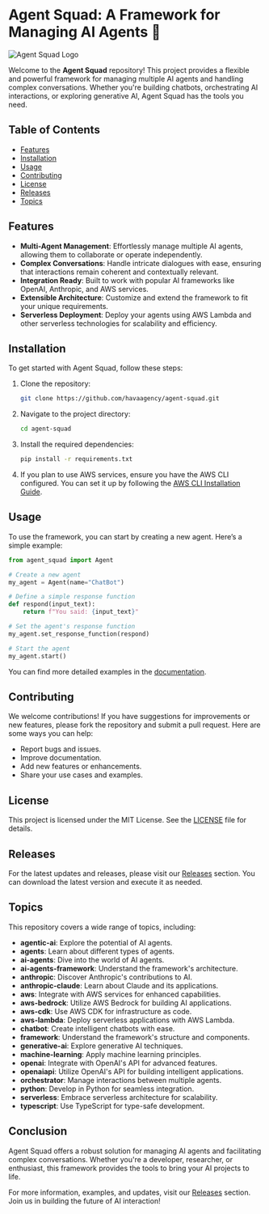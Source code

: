 # Agent Squad: A Framework for Managing AI Agents 🤖

![Agent Squad Logo](https://img.shields.io/badge/Agent%20Squad-Flexible%20AI%20Framework-brightgreen)

Welcome to the **Agent Squad** repository! This project provides a flexible and powerful framework for managing multiple AI agents and handling complex conversations. Whether you're building chatbots, orchestrating AI interactions, or exploring generative AI, Agent Squad has the tools you need.

## Table of Contents

- [Features](#features)
- [Installation](#installation)
- [Usage](#usage)
- [Contributing](#contributing)
- [License](#license)
- [Releases](#releases)
- [Topics](#topics)

## Features

- **Multi-Agent Management**: Effortlessly manage multiple AI agents, allowing them to collaborate or operate independently.
- **Complex Conversations**: Handle intricate dialogues with ease, ensuring that interactions remain coherent and contextually relevant.
- **Integration Ready**: Built to work with popular AI frameworks like OpenAI, Anthropic, and AWS services.
- **Extensible Architecture**: Customize and extend the framework to fit your unique requirements.
- **Serverless Deployment**: Deploy your agents using AWS Lambda and other serverless technologies for scalability and efficiency.

## Installation

To get started with Agent Squad, follow these steps:

1. Clone the repository:
   ```bash
   git clone https://github.com/havaagency/agent-squad.git
   ```

2. Navigate to the project directory:
   ```bash
   cd agent-squad
   ```

3. Install the required dependencies:
   ```bash
   pip install -r requirements.txt
   ```

4. If you plan to use AWS services, ensure you have the AWS CLI configured. You can set it up by following the [AWS CLI Installation Guide](https://docs.aws.amazon.com/cli/latest/userguide/install-cliv2.html).

## Usage

To use the framework, you can start by creating a new agent. Here’s a simple example:

```python
from agent_squad import Agent

# Create a new agent
my_agent = Agent(name="ChatBot")

# Define a simple response function
def respond(input_text):
    return f"You said: {input_text}"

# Set the agent's response function
my_agent.set_response_function(respond)

# Start the agent
my_agent.start()
```

You can find more detailed examples in the [documentation](https://github.com/havaagency/agent-squad/wiki).

## Contributing

We welcome contributions! If you have suggestions for improvements or new features, please fork the repository and submit a pull request. Here are some ways you can help:

- Report bugs and issues.
- Improve documentation.
- Add new features or enhancements.
- Share your use cases and examples.

## License

This project is licensed under the MIT License. See the [LICENSE](LICENSE) file for details.

## Releases

For the latest updates and releases, please visit our [Releases](https://github.com/havaagency/agent-squad/releases) section. You can download the latest version and execute it as needed.

## Topics

This repository covers a wide range of topics, including:

- **agentic-ai**: Explore the potential of AI agents.
- **agents**: Learn about different types of agents.
- **ai-agents**: Dive into the world of AI agents.
- **ai-agents-framework**: Understand the framework's architecture.
- **anthropic**: Discover Anthropic's contributions to AI.
- **anthropic-claude**: Learn about Claude and its applications.
- **aws**: Integrate with AWS services for enhanced capabilities.
- **aws-bedrock**: Utilize AWS Bedrock for building AI applications.
- **aws-cdk**: Use AWS CDK for infrastructure as code.
- **aws-lambda**: Deploy serverless applications with AWS Lambda.
- **chatbot**: Create intelligent chatbots with ease.
- **framework**: Understand the framework's structure and components.
- **generative-ai**: Explore generative AI techniques.
- **machine-learning**: Apply machine learning principles.
- **openai**: Integrate with OpenAI's API for advanced features.
- **openaiapi**: Utilize OpenAI's API for building intelligent applications.
- **orchestrator**: Manage interactions between multiple agents.
- **python**: Develop in Python for seamless integration.
- **serverless**: Embrace serverless architecture for scalability.
- **typescript**: Use TypeScript for type-safe development.

## Conclusion

Agent Squad offers a robust solution for managing AI agents and facilitating complex conversations. Whether you're a developer, researcher, or enthusiast, this framework provides the tools to bring your AI projects to life. 

For more information, examples, and updates, visit our [Releases](https://github.com/havaagency/agent-squad/releases) section. Join us in building the future of AI interaction!